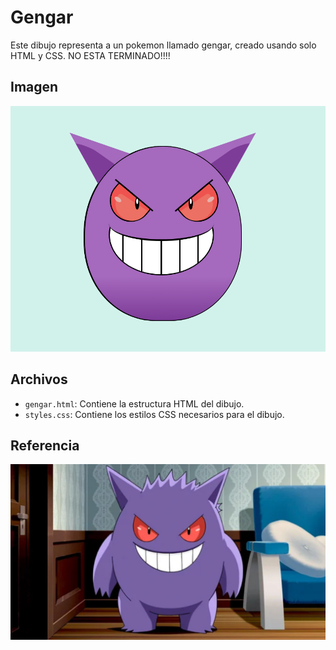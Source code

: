 # Gengar

Este dibujo representa a un pokemon llamado gengar, creado usando solo HTML y CSS.
NO ESTA TERMINADO!!!!

## Imagen

![Gengar](img.png)

## Archivos

- `gengar.html`: Contiene la estructura HTML del dibujo.
- `styles.css`: Contiene los estilos CSS necesarios para el dibujo.

## Referencia

![Gengar](referencia.png)
